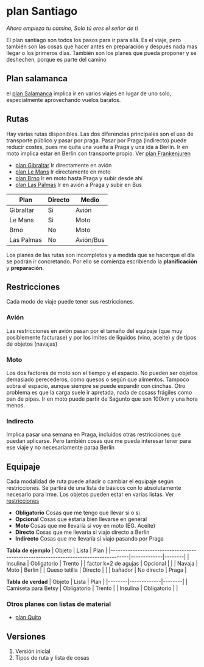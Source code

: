 # plan Santiago
_Ahora empieza tu camino, Solo tú eres el señor de ti_

El plan santiago son todos los pasos para ir para allá. Es el viaje, pero también son las cosas que hacer antes en preparación y después nada mas llegar o los primeros días. También son los planes que pueda proponer y se deshechen, porque es parte del camino

## Plan salamanca
el [plan Salamanca](Salamanca.md) implica ir en varios viajes en lugar de uno solo, especialmente aprovechando vuelos baratos.

## Rutas
Hay varias rutas disponibles. Las dos diferencias principales son el uso de transporte público y pasar por praga. Pasar por Praga (indirecto) puede reducir costes, pues me quita una vuelta a Praga y una ida a Berlín. Ir en moto implica estar en Berlín con transporte propio. Ver [plan Frankenjuren](Frankenjuren.md)

- [plan Gibraltar](Gibraltar.md) Ir directamente en avión
- [plan Le Mans](Le%20Mans.md) Ir directamente en moto
- [plan Brno](Brno.md) Ir en moto hasta Praga y subir desde ahí
- [plan Las Palmas](Las%20Palmas.md) Ir en avión a Praga y subir en Bus

| Plan       | Directo | Medio     |
|------------|---------|-----------|
| Gibraltar  | Si      | Avión     |
| Le Mans    | Si      | Moto      |
| Brno       | No      | Moto      |
| Las Palmas | No      | Avión/Bus |

Los planes de las rutas son incompletos y a medida que se hacerque el día se podrán ir concretando. Por ello se comienza escribiendo la **planificación** y **preparación**. 

## Restricciones
Cada modo de viaje puede tener sus restricciones. 

### Avión
Las restricciones en avión pasan por el tamaño del equipaje (que muy posiblemente facturase) y por los lmites de líquidos (vino, aceite) y de tipos de objetos (navajas)

### Moto
Los dos factores de moto son el tiempo y el espacio. No pueden ser objetos demasiado perecederos, como quesos o según que alimentos. Tampoco sobra el espacio, aunque siempre se puede expandir con cinchas. Otro problema es que la carga suele ir apretada, nada de cosass frágiles como pan de pipas. Ir en moto puede partir de Sagunto que son 100km y una hora menos.

### Indirecto
Implica pasar una semana en Praga, incluidos otras restricciones que puedan aplicarse. Pero también cosas que me pueda interesar tener para ese viaje y no necesariamente paraa Berlín


## Equipaje
Cada modalidad de ruta puede añadir o cambiar el equipaje según restricciones. Se partirá de una lista de básicos con lo absolutamente necesario para irme. Los objetos pueden estar en varias listas. Ver [restricciones](#restricciones)
- **Obligatorio** Cosas que me tengo que llevar si o si
- **Opcional** Cosas que estaría bien llevarse en general
- **Moto** Cosas que me llevaría si voy en moto (EG. Aceite)
- **Directo** Cosas que me llevaría si viajo directo a Berlín
- **Indirecto** Cosas que me llevaría si viajo pasando por Praga

**Tabla de ejemplo**
| Objeto                                                                              | Lista       | Plan   |
|-------------------------------------------------------------------------------------|-------------|--------|
| Insulina                                                                            | Obligatorio | Trento |
| factor k=2 de agujas                                                                | Opcional    |        |
| Navaja                                                                              | Moto        | Berlín |
| Queso tetilla                                                                       | Directo     |        |
| bañador                                                                             | No directo  | Praga  |


**Tabla de verdad**
| Objeto | Lista       | Plan   |
|--------|-------------|--------|
| Camiseta para Betsy | Obligatorio | Trento |
| Insulina | Obligatorio    |        |


### Otros planes con listas de material
- [plan Quito](Quito.md)



## Versiones
1. Versión inicial
2. Tipos de ruta y lista de cosas